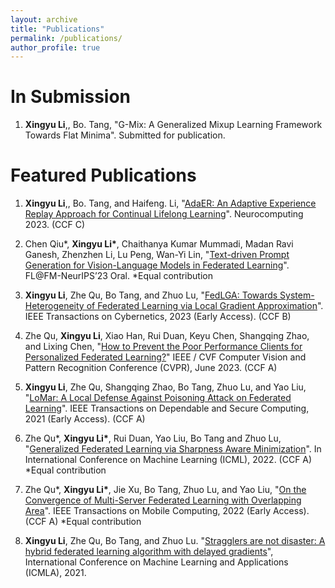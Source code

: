 ```yaml
---
layout: archive
title: "Publications"
permalink: /publications/
author_profile: true
---
```


In Submission
=====

1. **Xingyu Li**,, Bo. Tang, "G-Mix: A Generalized Mixup Learning Framework Towards Flat Minima". Submitted for publication. 

<!-- 4. **Xingyu Li**, Zhe Qu, Bo Tang, and Zhuo Lu. "Stragglers are not disaster: A hybrid federated learning algorithm with delayed gradients". -->

Featured Publications
=====
1. **Xingyu Li**,, Bo. Tang, and Haifeng. Li, "[AdaER: An Adaptive Experience Replay Approach for Continual Lifelong Learning](https://www.sciencedirect.com/science/article/pii/S0925231223013279)". Neurocomputing 2023. (CCF C)

2. Chen Qiu\*, **Xingyu Li\***, Chaithanya Kumar Mummadi, Madan Ravi Ganesh, Zhenzhen Li, Lu Peng, Wan-Yi Lin, "[Text-driven Prompt Generation for Vision-Language Models in Federated Learning](https://openreview.net/forum?id=8zduZGpzZl&referrer=%5Bthe%20profile%20of%20Xingyu%20Li%5D(%2Fprofile%3Fid%3D~Xingyu_Li4))". FL@FM-NeurIPS’23 Oral. \*Equal contribution

3. **Xingyu Li**, Zhe Qu, Bo Tang, and Zhuo Lu, "[FedLGA: Towards System-Heterogeneity of Federated Learning via Local Gradient Approximation](https://ieeexplore.ieee.org/document/10063977)". IEEE Transactions on Cybernetics, 2023 (Early Access). (CCF B)

4. Zhe Qu, **Xingyu Li**, Xiao Han, Rui Duan, Keyu Chen, Shangqing Zhao, and Lixing Chen, "[How to Prevent the Poor Performance Clients for Personalized Federated Learning?](https://openaccess.thecvf.com/content/CVPR2023/papers/Qu_How_To_Prevent_the_Poor_Performance_Clients_for_Personalized_Federated_CVPR_2023_paper.pdf)" IEEE / CVF Computer Vision and Pattern Recognition Conference (CVPR), June 2023. (CCF A)  

5. **Xingyu Li**, Zhe Qu, Shangqing Zhao, Bo Tang, Zhuo Lu, and Yao Liu, "[LoMar: A Local Defense Against Poisoning Attack on Federated Learning](https://arxiv.org/pdf/2201.02873.pdf)". IEEE Transactions on Dependable and Secure Computing, 2021 (Early Access). (CCF A) 
6. Zhe Qu\*, **Xingyu Li\***, Rui Duan, Yao Liu, Bo Tang and Zhuo Lu, "[Generalized Federated Learning via Sharpness Aware Minimization](https://arxiv.org/pdf/2206.02618.pdf)". In International Conference on Machine Learning (ICML), 2022. (CCF A) \*Equal contribution
7. Zhe Qu\*, **Xingyu Li\***, Jie Xu, Bo Tang, Zhuo Lu, and Yao Liu, "[On the Convergence of Multi-Server Federated Learning with Overlapping Area](https://arxiv.org/pdf/2208.07893.pdf)". IEEE Transactions on Mobile Computing, 2022 (Early Access). (CCF A) \*Equal contribution
8. **Xingyu Li**, Zhe Qu, Bo Tang, and Zhuo Lu. "[Stragglers are not disaster: A hybrid federated learning algorithm with delayed gradients](https://ieeexplore.ieee.org/document/10069625)", International Conference on Machine Learning and Applications (ICMLA), 2021.